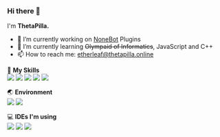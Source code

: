 ### Hi there 👋

I'm **ThetaPilla.**

- 🔭 I’m currently working on [NoneBot](https://github.com/nonebot) Plugins
- 🌱 I’m currently learning ~~Olympaid of Informatics~~, JavaScript and C++
- 📫 How to reach me: etherleaf@thetapilla.online

🌟 **My Skills**  
![](https://img.shields.io/badge/-C++-3e74a2?style=flat-square&logo=c%2B%2B&logoColor=fff)
![](https://img.shields.io/badge/-Python-blue?style=flat-square&logo=Python&logoColor=fff)
![](https://img.shields.io/badge/-Docker-2496ED?style=flat-square&logo=Docker&logoColor=fff)
![](https://img.shields.io/badge/-Linux-000000?style=flat-square&logo=Linux&logoColor=fff)
![](https://img.shields.io/badge/-Vim-339933?style=flat-square&logo=vim&logoColor=fff)

🌏 **Environment**  
![](https://img.shields.io/badge/-Windows-blue?style=flat-square&logo=Windows&logoColor=fff)
![](https://img.shields.io/badge/-Ubuntu-orange?style=flat-square&logo=Ubuntu&logoColor=fff)

💻 **IDEs I'm using**  
![](https://img.shields.io/badge/-PyCharm-4fc08d?style=flat-square&logo=pycharm&logoColor=fff)
![](https://img.shields.io/badge/-CLion-47A248?style=flat-square&logo=clion&logoColor=fff)
![](https://img.shields.io/badge/-WebStorm-2d98ce?style=flat-square&logo=webstorm&logoColor=fff)
